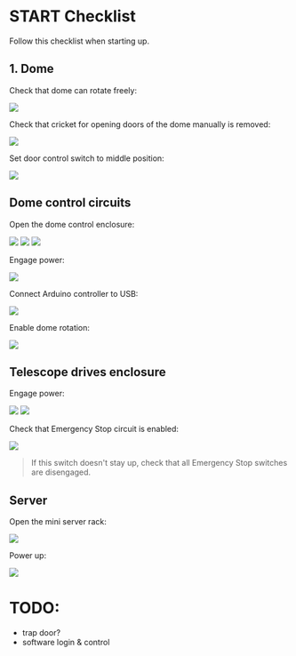 # START Checklist

Follow this checklist when starting up.

## 1. Dome

Check that dome can rotate freely:

![](https://raw.githubusercontent.com/astrohr/dagor_tca/master/wiki_files/img/checklist_start/0000.jpg)

Check that cricket for opening doors of the dome manually is removed:

![](https://raw.githubusercontent.com/astrohr/dagor_tca/master/wiki_files/img/checklist_start/0001.jpg)

Set door control switch to middle position:

![](https://raw.githubusercontent.com/astrohr/dagor_tca/master/wiki_files/img/checklist_start/0005.jpg)


## Dome control circuits

Open the dome control enclosure:

![](https://raw.githubusercontent.com/astrohr/dagor_tca/master/wiki_files/img/checklist_start/0010.jpg)
![](https://raw.githubusercontent.com/astrohr/dagor_tca/master/wiki_files/img/checklist_start/0011.jpg)
![](https://raw.githubusercontent.com/astrohr/dagor_tca/master/wiki_files/img/checklist_start/0020.jpg)

Engage power:

![](https://raw.githubusercontent.com/astrohr/dagor_tca/master/wiki_files/img/checklist_start/0021.jpg)

Connect Arduino controller to USB:

![](https://raw.githubusercontent.com/astrohr/dagor_tca/master/wiki_files/img/checklist_start/0022.jpg)

Enable dome rotation:

![](https://raw.githubusercontent.com/astrohr/dagor_tca/master/wiki_files/img/checklist_start/0030.jpg)


## Telescope drives enclosure

Engage power:

![](https://raw.githubusercontent.com/astrohr/dagor_tca/master/wiki_files/img/checklist_start/0040.jpg)
![](https://raw.githubusercontent.com/astrohr/dagor_tca/master/wiki_files/img/checklist_start/0041.jpg)

Check that Emergency Stop circuit is enabled:

![](https://raw.githubusercontent.com/astrohr/dagor_tca/master/wiki_files/img/checklist_start/0050.jpg)

> If this switch doesn't stay up, check that all Emergency Stop switches are disengaged.


## Server

Open the mini server rack: 

![](https://raw.githubusercontent.com/astrohr/dagor_tca/master/wiki_files/img/checklist_start/0060.jpg)

Power up:

![](https://raw.githubusercontent.com/astrohr/dagor_tca/master/wiki_files/img/checklist_start/0063.jpg)



# TODO:

 - trap door?
 - software login & control